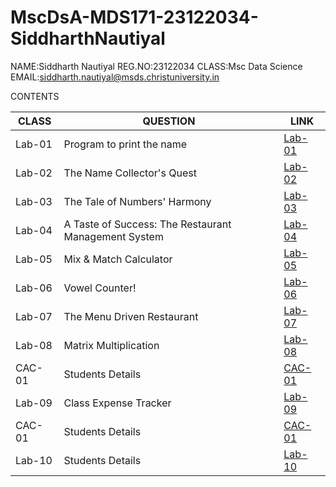 # MscDsA-MDS171-23122034-SiddharthNautiyal

NAME:Siddharth Nautiyal
REG.NO:23122034
CLASS:Msc Data Science   
EMAIL:siddharth.nautiyal@msds.christuniversity.in

CONTENTS

|CLASS|QUESTION|LINK|
|-----|----------------------------------------------------------|-----------------------------|
|Lab-01| Program to print the name|[Lab-01](https://github.com/Sid0702/MscDsA-MDS171-23122034-SiddharthNautiyal/blob/main/LAb-01.ipynb)|
|Lab-02| The Name Collector's Quest|[Lab-02](https://github.com/Sid0702/MscDsA-MDS171-23122034-SiddharthNautiyal/blob/main/Lab-02.ipynb)|
|Lab-03| The Tale of Numbers' Harmony|[Lab-03](https://github.com/Sid0702/MscDsA-MDS171-23122034-SiddharthNautiyal/blob/main/Lab-03.ipynb)|
|Lab-04| A Taste of Success: The Restaurant Management System |[Lab-04](https://github.com/Sid0702/MscDsA-MDS171-23122034-SiddharthNautiyal/blob/main/Lab-04.ipynb)|
|Lab-05| Mix & Match Calculator |[Lab-05](https://github.com/Sid0702/MscDsA-MDS171-23122034-SiddharthNautiyal/tree/main/lab-05)|
|Lab-06| Vowel Counter! |[Lab-06](https://github.com/Sid0702/MscDsA-MDS171-23122034-SiddharthNautiyal/blob/main/Lab-06.ipynb)|
|Lab-07|The Menu Driven Restaurant |[Lab-07](https://github.com/Sid0702/MscDsA-MDS171-23122034-SiddharthNautiyal/blob/main/Lab-07.ipynb)|
|Lab-08|Matrix Multiplication |[Lab-08]()|
|CAC-01|Students Details |[CAC-01]()|
|Lab-09|Class Expense Tracker |[Lab-09](https://github.com/Sid0702/MscDsA-MDS171-23122034-SiddharthNautiyal/tree/main/LAB-09)|
|CAC-01|Students Details |[CAC-01]()|
|Lab-10|Students Details |[Lab-10]()|